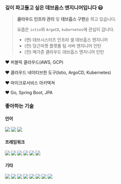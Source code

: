 <!--
**umi0410/umi0410** is a ✨ _special_ ✨ repository because its `README.md` (this file) appears on your GitHub profile.

Here are some ideas to get you started:

- 🔭 I’m currently working on ...
- 🌱 I’m currently learning ...
- 👯 I’m looking to collaborate on ...
- 🤔 I’m looking for help with ...
- 💬 Ask me about ...
- 📫 How to reach me: ...
- 😄 Pronouns: ...
- ⚡ Fun fact: ...
-->
<!-- 
shields.io 참고: https://shields.io/
icon 참고: https://simpleicons.org/?q=go
 -->

### 깊이 파고들고 싶은 데브옵스 엔지니어입니다 😃

> **클라우드 인프라 관리** 및 **데브옵스 구현**을 하고 있습니다. 
> 
> 요즘은 `istio`와 `ArgoCD`, `kubernetes`에 관심이 갑니다.
> * (현) 데브시스터즈 인프라 셀 데브옵스 엔지니어 
> * (전) 당근마켓 플랫폼 팀 서버 엔지니어 인턴
> * (전) 메가존 클라우드 데브옵스 엔지니어 인턴

❤️ 퍼블릭 클라우드(AWS, GCP)

❤️ 클라우드 네이티브한 도구(Istio, ArgoCD, Kubernetes)

❤️ 마이크로서비스 아키텍쳐

❤️ Go, Spring Boot, JPA

### 좋아하는 기술

#### 언어
<img src="https://img.shields.io/badge/Go-00ADD8?style=flat&logo=go&logoColor=white"/>  <img src="https://img.shields.io/badge/Java-007396?style=flat&logo=java&logoColor=white"/>  <img src="https://img.shields.io/badge/Python-3776AB?style=flat&logo=python&logoColor=white"/>  

#### 프레임워크

<img src="https://img.shields.io/badge/Spring Boot-6DB33F?style=flat&logo=springboot&logoColor=white"/>  <img src="https://img.shields.io/badge/JPA-007396?style=flat&logo=java&logoColor=white"/>  <img src="https://img.shields.io/badge/Echo-00ADD8?style=flat&logo=go&logoColor=white"/>  <img src="https://img.shields.io/badge/Fiber-00ADD8?style=flat&logo=go&logoColor=white"/>  <img src="https://img.shields.io/badge/Ent-00ADD8?style=flat&logo=go&logoColor=white"/>  <img src="https://img.shields.io/badge/Django-092E20?style=flat&logo=django&logoColor=white"/>  

#### 기타

<img src="https://img.shields.io/badge/Docker-2496ED?style=flat&logo=docker&logoColor=white"/>  <img src="https://img.shields.io/badge/Kubernetes-326CE5?style=flat&logo=kubernetes&logoColor=white"/>  <img src="https://img.shields.io/badge/AWS-232F3E?style=flat&logo=Amazon%20AWS&logoColor=white"/>  <img src="https://img.shields.io/badge/Redis-DC382D?style=flat&logo=redis&logoColor=white"/>  <img src="https://img.shields.io/badge/Github Action-2088FF?style=flat&logo=githubactions&logoColor=white"/>  <img src="https://img.shields.io/badge/Jenkins-D24939?style=flat&logo=jenkins&logoColor=white"/>  <img src="https://img.shields.io/badge/Spinnaker-000000?style=flat&logo=Spinnaker"/>  <img src="https://img.shields.io/badge/ArgoCD-F68315?style=flat"/>
